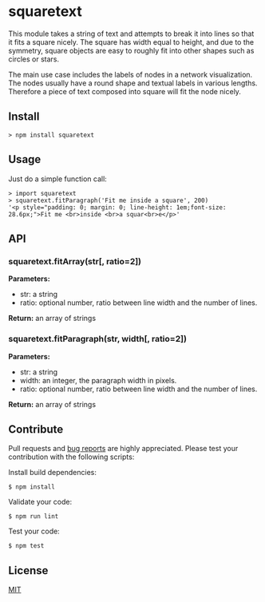 # squaretext

This module takes a string of text and attempts to break it into lines so that it fits a square nicely. The square has width equal to height, and due to the symmetry, square objects are easy to roughly fit into other shapes such as circles or stars.

The main use case includes the labels of nodes in a network visualization. The nodes usually have a round shape and textual labels in various lengths. Therefore a piece of text composed into square will fit the node nicely.

## Install

```
> npm install squaretext
```

## Usage

Just do a simple function call:
```
> import squaretext
> squaretext.fitParagraph('Fit me inside a square', 200)
'<p style="padding: 0; margin: 0; line-height: 1em;font-size: 28.6px;">Fit me <br>inside <br>a squar<br>e</p>'
```

## API

### squaretext.fitArray(str[, ratio=2])

**Parameters:**

- str: a string
- ratio: optional number, ratio between line width and the number of lines.

**Return:** an array of strings

### squaretext.fitParagraph(str, width[, ratio=2])

**Parameters:**

- str: a string
- width: an integer, the paragraph width in pixels.
- ratio: optional number, ratio between line width and the number of lines.

**Return:** an array of strings

## Contribute

Pull requests and [bug reports](https://github.com/axelpale/squaretext/issues) are highly appreciated. Please test your contribution with the following scripts:

Install build dependencies:

    $ npm install

Validate your code:

    $ npm run lint

Test your code:

    $ npm test

## License

[MIT](LICENSE)
